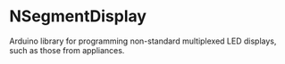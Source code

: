 # NSegmentDisplay
Arduino library for programming non-standard multiplexed LED displays, such as those from appliances.
